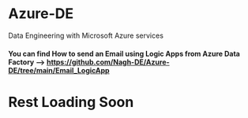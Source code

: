 # Azure-DE
Data Engineering with Microsoft Azure services
#### You can find How to send an Email using Logic Apps from Azure Data Factory --> https://github.com/Nagh-DE/Azure-DE/tree/main/Email_LogicApp

# Rest Loading Soon
